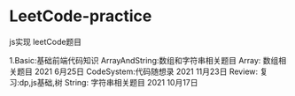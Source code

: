 # LeetCode-practice
js实现 leetCode题目

1.Basic:基础前端代码知识
ArrayAndString:数组和字符串相关题目
Array:  数组相关题目 2021 6月25日
CodeSystem:代码随想录  2021 11月23日
Review: 复习:dp,js基础,树
String: 字符串相关题目 2021 10月17日